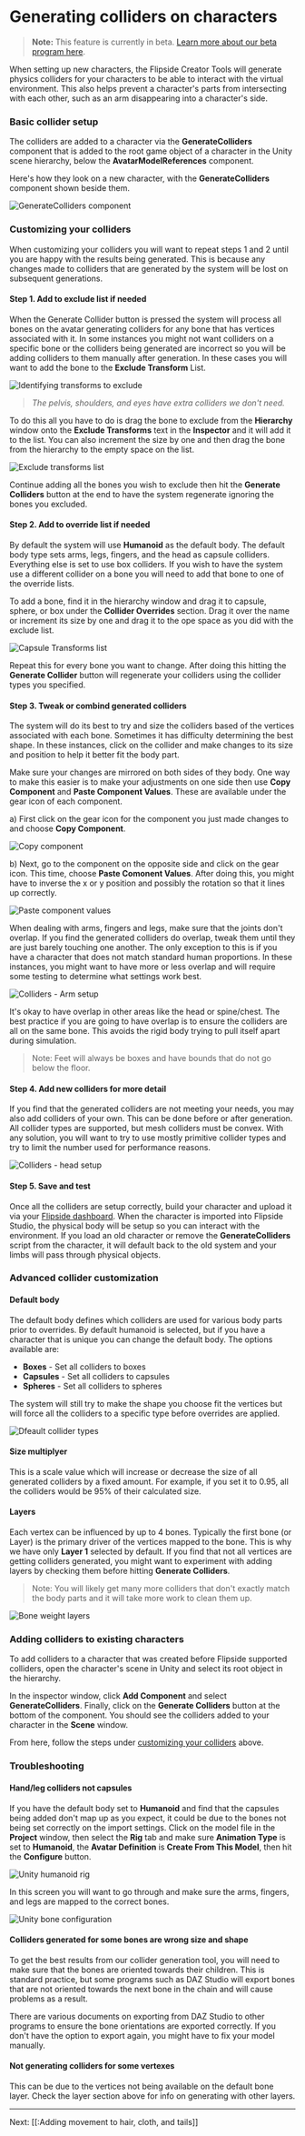 # Generating colliders on characters

> **Note:** This feature is currently in beta. [Learn more about our beta program here](https://www.flipsidexr.com/beta-signup).

When setting up new characters, the Flipside Creator Tools will generate physics colliders for your characters
to be able to interact with the virtual environment. This also helps prevent a character's parts from
intersecting with each other, such as an arm disappearing into a character's side.

### Basic collider setup

The colliders are added to a character via the **GenerateColliders** component that is added to the root game
object of a character in the Unity scene hierarchy, below the **AvatarModelReferences** component.

Here's how they look on a new character, with the **GenerateColliders** component shown beside them.

![GenerateColliders component](https://www.flipsidexr.com/files/docs/screenshots/generatecolliders-component.png)

### Customizing your colliders

When customizing your colliders you will want to repeat steps 1 and 2 until you are happy with the results being
generated. This is because any changes made to colliders that are generated by the system will be lost on
subsequent generations.

#### Step 1. Add to exclude list if needed

When the Generate Collider button is pressed the system will process all bones on the avatar generating colliders
for any bone that has vertices associated with it.  In some instances you might not want colliders on a specific
bone or the colliders being generated are incorrect so you will be adding colliders to them manually after
generation. In these cases you will want to add the bone to the **Exclude Transform** List.

![Identifying transforms to exclude](https://www.flipsidexr.com/files/docs/screenshots/colliders-screenshot1.png)

> _The pelvis, shoulders, and eyes have extra colliders we don't need._

To do this all you have to do is drag the bone to exclude from the **Hierarchy** window onto the **Exclude Transforms**
text in the **Inspector** and it will add it to the list. You can also increment the size by one and then drag
the bone from the hierarchy to the empty space on the list.

![Exclude transforms list](https://www.flipsidexr.com/files/docs/screenshots/colliders-exclude-transforms.png)

Continue adding all the bones you wish to exclude then hit the **Generate Colliders** button at the end to have
the system regenerate ignoring the bones you excluded.

#### Step 2. Add to override list if needed

By default the system will use **Humanoid** as the default body. The default body type sets arms, legs, fingers, and
the head as capsule colliders. Everything else is set to use box colliders. If you wish to have the system use a
different collider on a bone you will need to add that bone to one of the override lists.

To add a bone, find it in the hierarchy window and drag it to capsule, sphere, or box under the **Collider Overrides**
section. Drag it over the name or increment its size by one and drag it to the ope space as you did with the exclude
list.

![Capsule Transforms list](https://www.flipsidexr.com/files/docs/screenshots/colliders-capsule-transforms.png)

Repeat this for every bone you want to change. After doing this hitting the **Generate Collider** button will
regenerate your colliders using the collider types you specified.

#### Step 3. Tweak or combind generated colliders

The system will do its best to try and size the colliders based of the vertices associated with each bone. Sometimes
it has difficulty determining the best shape. In these instances, click on the collider and make changes to its size
and position to help it better fit the body part.

Make sure your changes are mirrored on both sides of they body. One way to make this easier is to make your adjustments
on one side then use **Copy Component** and **Paste Component Values**. These are available under the gear icon of each
component.

a) First click on the gear icon for the component you just made changes to and choose **Copy Component**.

![Copy component](https://www.flipsidexr.com/files/docs/screenshots/copy-component.png)

b) Next, go to the component on the opposite side and click on the gear icon. This time, choose **Paste Comonent Values**.
After doing this, you might have to inverse the x or y position and possibly the rotation so that it lines up correctly.

![Paste component values](https://www.flipsidexr.com/files/docs/screenshots/paste-component-values.png)

When dealing with arms, fingers and legs, make sure that the joints don't overlap. If you find the generated colliders do
overlap, tweak them until they are just barely touching one another. The only exception to this is if you have a character
that does not match standard human proportions. In these instances, you might want to have more or less overlap and will
require some testing to determine what settings work best.

![Colliders - Arm setup](https://www.flipsidexr.com/files/docs/screenshots/colliders-arms.png)

It's okay to have overlap in other areas like the head or spine/chest. The best practice if you are going to have overlap
is to ensure the colliders are all on the same bone. This avoids the rigid body trying to pull itself apart during
simulation.

> Note: Feet will always be boxes and have bounds that do not go below the floor.

#### Step 4. Add new colliders for more detail

If you find that the generated colliders are not meeting your needs, you may also add colliders of your own. This can be
done before or after generation. All collider types are supported, but mesh colliders must be convex. With any solution,
you will want to try to use mostly primitive collider types and try to limit the number used for performance reasons.

![Colliders - head setup](https://www.flipsidexr.com/files/docs/screenshots/colliders-head.png)

#### Step 5. Save and test

Once all the colliders are setup correctly, build your character and upload it via your [Flipside dashboard](/characters).
When the character is imported into Flipside Studio, the physical body will be setup so you can interact with the environment.
If you load an old character or remove the **GenerateColliders** script from the character, it will default back to the old
system and your limbs will pass through physical objects.

### Advanced collider customization

#### Default body

The default body defines which colliders are used for various body parts prior to overrides. By default humanoid is selected,
but if you have a character that is unique you can change the default body. The options available are:

* **Boxes** - Set all colliders to boxes
* **Capsules** - Set all colliders to capsules
* **Spheres** - Set all colliders to spheres

The system will still try to make the shape you choose fit the vertices but will force all the colliders to a specific type
before overrides are applied.

![Dfeault collider types](https://www.flipsidexr.com/files/docs/screenshots/colliders-types.png)

#### Size multiplyer

This is a scale value which will increase or decrease the size of all generated colliders by a fixed amount. For example, if
you set it to 0.95, all the colliders would be 95% of their calculated size.  

#### Layers

Each vertex can be influenced by up to 4 bones. Typically the first bone (or Layer) is the primary driver of the vertices
mapped to the bone. This is why we have only **Layer 1** selected by default. If you find that not all vertices are getting
colliders generated, you might want to experiment with adding layers by checking them before hitting **Generate Colliders**.

> Note: You will likely get many more colliders that don't exactly match the body parts and it will take more work to clean them up.

![Bone weight layers](https://www.flipsidexr.com/files/docs/screenshots/bone-weight-layers.png)

### Adding colliders to existing characters

To add colliders to a character that was created before Flipside supported colliders, open the character's
scene in Unity and select its root object in the hierarchy.

In the inspector window, click **Add Component** and select **GenerateColliders**. Finally, click on the
**Generate Colliders** button at the bottom of the component. You should see the colliders added to your
character in the **Scene** window.

From here, follow the steps under [customizing your colliders](#customizing-your-colliders) above.

### Troubleshooting

#### Hand/leg colliders not capsules

If you have the default body set to **Humanoid** and find that the capsules being added don't map up as you expect, it could be
due to the bones not being set correctly on the import settings. Click on the model file in the **Project** window, then select
the **Rig** tab and make sure **Animation Type** is set to **Humanoid**, the **Avatar Definition** is **Create From This Model**,
then hit the **Configure** button.

![Unity humanoid rig](https://www.flipsidexr.com/files/docs/screenshots/unity-humanoid-rig.png)
 
In this screen you will want to go through and make sure the arms, fingers, and legs are mapped to the correct bones.

![Unity bone configuration](https://www.flipsidexr.com/files/docs/screenshots/unity-bone-configuration.png)

#### Colliders generated for some bones are wrong size and shape 

To get the best results from our collider generation tool, you will need to make sure that the bones are oriented towards their
children. This is standard practice, but some programs such as DAZ Studio will export bones that are not oriented towards the
next bone in the chain and will cause problems as a result.

There are various documents on exporting from DAZ Studio to other programs to ensure the bone orientations are exported correctly.
If you don't have the option to export again, you might have to fix your model manually.

#### Not generating colliders for some vertexes

This can be due to the vertices not being available on the default bone layer. Check the layer section above for info on generating
with other layers.

---

Next: [[:Adding movement to hair, cloth, and tails]]
